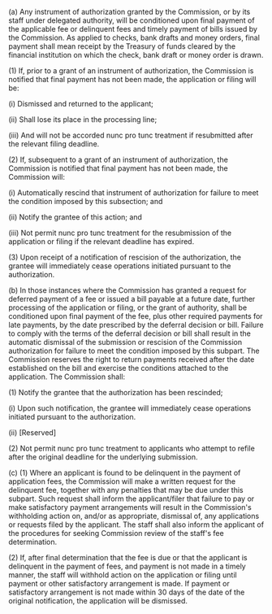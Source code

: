 (a) Any instrument of authorization granted by the Commission, or by its staff under delegated authority, will be conditioned upon final payment of the applicable fee or delinquent fees and timely payment of bills issued by the Commission. As applied to checks, bank drafts and money orders, final payment shall mean receipt by the Treasury of funds cleared by the financial institution on which the check, bank draft or money order is drawn.

(1) If, prior to a grant of an instrument of authorization, the Commission is notified that final payment has not been made, the application or filing will be:

(i) Dismissed and returned to the applicant;

(ii) Shall lose its place in the processing line;

(iii) And will not be accorded nunc pro tunc treatment if resubmitted after the relevant filing deadline.

(2) If, subsequent to a grant of an instrument of authorization, the Commission is notified that final payment has not been made, the Commission will:

(i) Automatically rescind that instrument of authorization for failure to meet the condition imposed by this subsection; and

(ii) Notify the grantee of this action; and

(iii) Not permit nunc pro tunc treatment for the resubmission of the application or filing if the relevant deadline has expired.

(3) Upon receipt of a notification of rescision of the authorization, the grantee will immediately cease operations initiated pursuant to the authorization.

(b) In those instances where the Commission has granted a request for deferred payment of a fee or issued a bill payable at a future date, further processing of the application or filing, or the grant of authority, shall be conditioned upon final payment of the fee, plus other required payments for late payments, by the date prescribed by the deferral decision or bill. Failure to comply with the terms of the deferral decision or bill shall result in the automatic dismissal of the submission or rescision of the Commission authorization for failure to meet the condition imposed by this subpart. The Commission reserves the right to return payments received after the date established on the bill and exercise the conditions attached to the application. The Commission shall:

(1) Notify the grantee that the authorization has been rescinded;

(i) Upon such notification, the grantee will immediately cease operations initiated pursuant to the authorization.

 (ii) [Reserved]

(2) Not permit nunc pro tunc treatment to applicants who attempt to refile after the original deadline for the underlying submission.

(c) (1) Where an applicant is found to be delinquent in the payment of application fees, the Commission will make a written request for the delinquent fee, together with any penalties that may be due under this subpart. Such request shall inform the applicant/filer that failure to pay or make satisfactory payment arrangements will result in the Commission's withholding action on, and/or as appropriate, dismissal of, any applications or requests filed by the applicant. The staff shall also inform the applicant of the procedures for seeking Commission review of the staff's fee determination.

(2) If, after final determination that the fee is due or that the applicant is delinquent in the payment of fees, and payment is not made in a timely manner, the staff will withhold action on the application or filing until payment or other satisfactory arrangement is made. If payment or satisfactory arrangement is not made within 30 days of the date of the original notification, the application will be dismissed.

